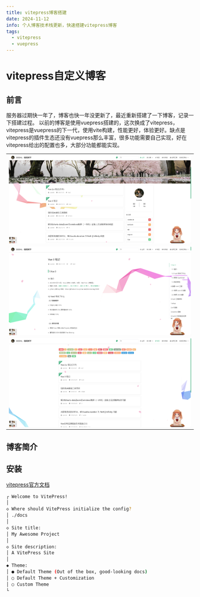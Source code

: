 ```yaml
---
title: vitepress博客搭建
date: 2024-11-12
info: 个人博客技术栈更新，快速搭建vitepress博客
tags:
  - vitepress
  - vuepress
---
```


# vitepress自定义博客

## 前言

服务器过期快一年了，博客也快一年没更新了，最近重新搭建了一下博客，记录一下搭建过程。
以前的博客是使用vuepress搭建的，这次换成了vitepress，vitepress是vuepress的下一代，使用vite构建，性能更好，体验更好。缺点是vitepress的插件生态还没有vuepress那么丰富，很多功能需要自己实现，好在vitepress给出的配置也多，大部分功能都能实现。

<table>
  <tbody>
    <tr>
      <td>
        <img src="../img/blog-change1.png" alt="vuepress" />
      </td>
    </tr>
     <tr>
      <td>
        <img src="../img/blog-change2.png" alt="vuepress" />
      </td>
    </tr>
     <tr>
      <td>
        <img src="../img/blog-change3.png" alt="vuepress" />
      </td>
    </tr>
  </tbody>
</table>

## 博客简介

## 安装

[vitepress官方文档](https://vitepress.dev/zh/)

```sh
┌ Welcome to VitePress!
│
◇ Where should VitePress initialize the config?
│ ./docs
│
◇ Site title:
│ My Awesome Project
│
◇ Site description:
│ A VitePress Site
│
◆ Theme:
│ ● Default Theme (Out of the box, good-looking docs)
│ ○ Default Theme + Customization
│ ○ Custom Theme
└
```
